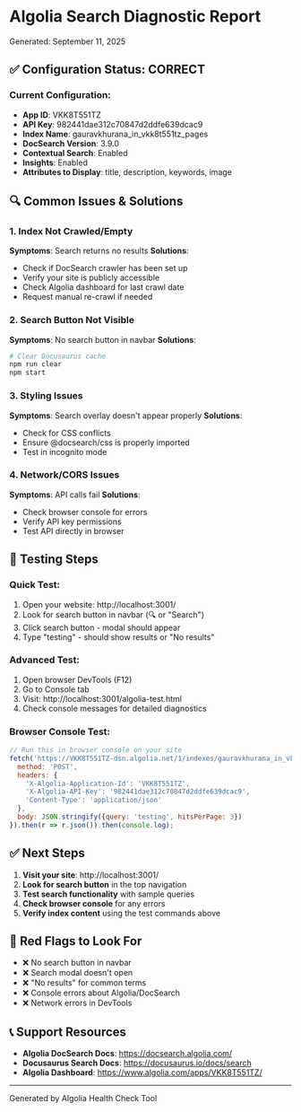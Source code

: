 # Algolia Search Diagnostic Report
Generated: September 11, 2025

## ✅ Configuration Status: CORRECT

### Current Configuration:
- **App ID**: VKK8T551TZ
- **API Key**: 982441dae312c70847d2ddfe639dcac9
- **Index Name**: gauravkhurana_in_vkk8t551tz_pages
- **DocSearch Version**: 3.9.0
- **Contextual Search**: Enabled
- **Insights**: Enabled
- **Attributes to Display**: title, description, keywords, image

## 🔍 Common Issues & Solutions

### 1. Index Not Crawled/Empty
**Symptoms**: Search returns no results
**Solutions**:
- Check if DocSearch crawler has been set up
- Verify your site is publicly accessible
- Check Algolia dashboard for last crawl date
- Request manual re-crawl if needed

### 2. Search Button Not Visible
**Symptoms**: No search button in navbar
**Solutions**:
```bash
# Clear Docusaurus cache
npm run clear
npm start
```

### 3. Styling Issues
**Symptoms**: Search overlay doesn't appear properly
**Solutions**:
- Check for CSS conflicts
- Ensure @docsearch/css is properly imported
- Test in incognito mode

### 4. Network/CORS Issues
**Symptoms**: API calls fail
**Solutions**:
- Check browser console for errors
- Verify API key permissions
- Test API directly in browser

## 🧪 Testing Steps

### Quick Test:
1. Open your website: http://localhost:3001/
2. Look for search button in navbar (🔍 or "Search")
3. Click search button - modal should appear
4. Type "testing" - should show results or "No results"

### Advanced Test:
1. Open browser DevTools (F12)
2. Go to Console tab
3. Visit: http://localhost:3001/algolia-test.html
4. Check console messages for detailed diagnostics

### Browser Console Test:
```javascript
// Run this in browser console on your site
fetch('https://VKK8T551TZ-dsn.algolia.net/1/indexes/gauravkhurana_in_vkk8t551tz_pages/query', {
  method: 'POST',
  headers: {
    'X-Algolia-Application-Id': 'VKK8T551TZ',
    'X-Algolia-API-Key': '982441dae312c70847d2ddfe639dcac9',
    'Content-Type': 'application/json'
  },
  body: JSON.stringify({query: 'testing', hitsPerPage: 3})
}).then(r => r.json()).then(console.log);
```

## ✅ Next Steps

1. **Visit your site**: http://localhost:3001/
2. **Look for search button** in the top navigation
3. **Test search functionality** with sample queries
4. **Check browser console** for any errors
5. **Verify index content** using the test commands above

## 🚨 Red Flags to Look For

- ❌ No search button in navbar
- ❌ Search modal doesn't open
- ❌ "No results" for common terms
- ❌ Console errors about Algolia/DocSearch
- ❌ Network errors in DevTools

## 📞 Support Resources

- **Algolia DocSearch Docs**: https://docsearch.algolia.com/
- **Docusaurus Search Docs**: https://docusaurus.io/docs/search
- **Algolia Dashboard**: https://www.algolia.com/apps/VKK8T551TZ/

---
Generated by Algolia Health Check Tool
